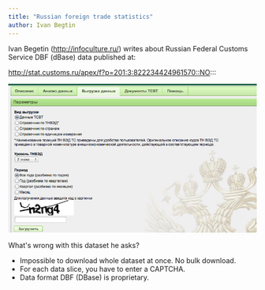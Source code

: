 ```yaml
---
title: "Russian foreign trade statistics"
author: Ivan Begtin
---
```


Ivan Begetin (http://infoculture.ru/) writes about Russian Federal Customs Service DBF (dBase) data published at:

http://stat.customs.ru/apex/f?p=201:3:822234424961570::NO:::

![alt text](image.png)

What's wrong with this dataset he asks?

* Impossible to download whole dataset at once. No bulk download.
* For each data slice, you have to enter a CAPTCHA.
* Data format DBF (DBase) is proprietary.